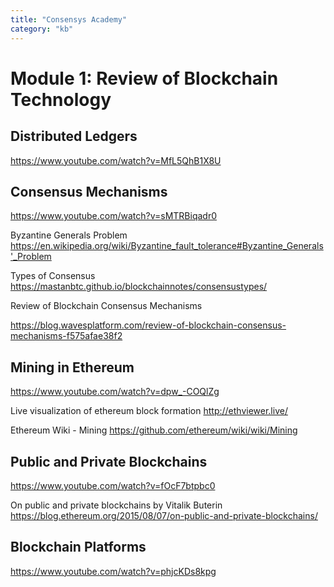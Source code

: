 ```yaml
---
title: "Consensys Academy"
category: "kb"
---
```


# Module 1: Review of Blockchain Technology

## Distributed Ledgers

https://www.youtube.com/watch?v=MfL5QhB1X8U

## Consensus Mechanisms

https://www.youtube.com/watch?v=sMTRBiqadr0

Byzantine Generals Problem https://en.wikipedia.org/wiki/Byzantine_fault_tolerance#Byzantine_Generals'_Problem

Types of Consensus https://mastanbtc.github.io/blockchainnotes/consensustypes/

Review of Blockchain Consensus Mechanisms 

https://blog.wavesplatform.com/review-of-blockchain-consensus-mechanisms-f575afae38f2


## Mining in Ethereum

https://www.youtube.com/watch?v=dpw_-COQlZg

Live visualization of ethereum block formation http://ethviewer.live/

Ethereum Wiki - Mining https://github.com/ethereum/wiki/wiki/Mining


## Public and Private Blockchains

https://www.youtube.com/watch?v=fOcF7btpbc0

On public and private blockchains by Vitalik Buterin https://blog.ethereum.org/2015/08/07/on-public-and-private-blockchains/


## Blockchain Platforms

https://www.youtube.com/watch?v=phjcKDs8kpg
